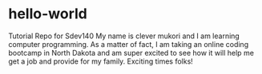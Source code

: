 # hello-world
Tutorial Repo for Sdev140
My name is clever mukori and I am learning computer programming. As a matter of fact, I am taking an online coding bootcamp in North Dakota and am super excited to see how it will help me get a job and provide for my family. Exciting times folks!
 
